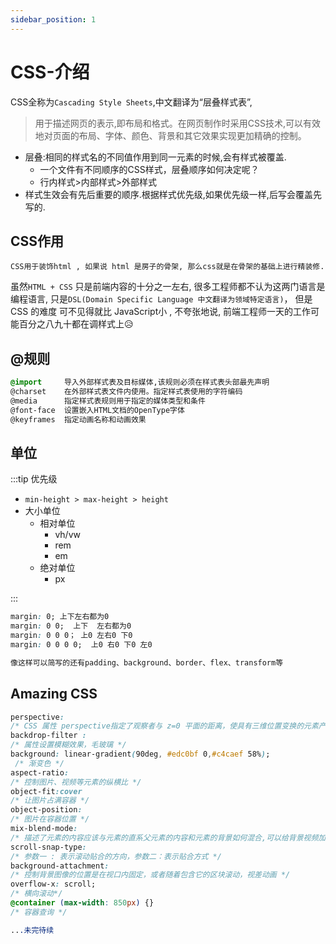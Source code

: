 ```yaml
---
sidebar_position: 1
---
```


# CSS-介绍

CSS全称为`Cascading Style Sheets`,中文翻译为“层叠样式表”,
> 用于描述网页的表示,即布局和格式。在网页制作时采用CSS技术,可以有效地对页面的布局、字体、颜色、背景和其它效果实现更加精确的控制。

- 层叠:相同的样式名的不同值作用到同一元素的时候,会有样式被覆盖.
  - 一个文件有不同顺序的CSS样式，层叠顺序如何决定呢？
  - 行内样式>内部样式>外部样式
- 样式生效会有先后重要的顺序.根据样式优先级,如果优先级一样,后写会覆盖先写的.

## CSS作用
`CSS用于装饰html , 如果说 html 是房子的骨架, 那么css就是在骨架的基础上进行精装修.`

虽然`HTML + CSS` 只是前端内容的十分之一左右, 很多工程师都不认为这两门语言是编程语言, 只是`DSL(Domain Specific Language 中文翻译为领域特定语言)`， 但是 CSS 的难度 可不见得就比 JavaScript小 , 不夸张地说, 前端工程师一天的工作可能百分之八九十都在调样式上😥

## @规则

```css
@import		导入外部样式表及目标媒体,该规则必须在样式表头部最先声明
@charset	在外部样式表文件内使用。指定样式表使用的字符编码
@media		指定样式表规则用于指定的媒体类型和条件
@font-face	设置嵌入HTML文档的OpenType字体
@keyframes	指定动画名称和动画效果
```

## 单位
:::tip 优先级

- `min-height > max-height > height`
- 大小单位 
  - 相对单位
    - vh/vw
    - rem
    - em
  - 绝对单位
    - px

:::

```css
margin: 0; 上下左右都为0
margin: 0 0;  上下  左右都为0
margin: 0 0 0； 上0 左右0 下0
margin: 0 0 0 0;  上0 右0 下0 左0

像这样可以简写的还有padding、background、border、flex、transform等
```


## Amazing CSS

```css
perspective: 
/* CSS 属性 perspective指定了观察者与 z=0 平面的距离，使具有三维位置变换的元素产生透视效果 */
backdrop-filter : 
/* 属性设置模糊效果，毛玻璃 */
background: linear-gradient(90deg, #edc0bf 0,#c4caef 58%);
 /* 渐变色 */
aspect-ratio: 
/* 控制图片、视频等元素的纵横比 */
object-fit:cover
/* 让图片占满容器 */
object-position: 
/* 图片在容器位置 */
mix-blend-mode: 
/* 描述了元素的内容应该与元素的直系父元素的内容和元素的背景如何混合,可以给背景视频加滤镜 */
scroll-snap-type: 
/* 参数一 : 表示滚动贴合的方向，参数二：表示贴合方式 */
background-attachment: 
/* 控制背景图像的位置是在视口内固定，或者随着包含它的区块滚动，视差动画 */
overflow-x: scroll;
/* 横向滚动*/
@container (max-width: 850px) {}
/* 容器查询 */

...未完待续
```

